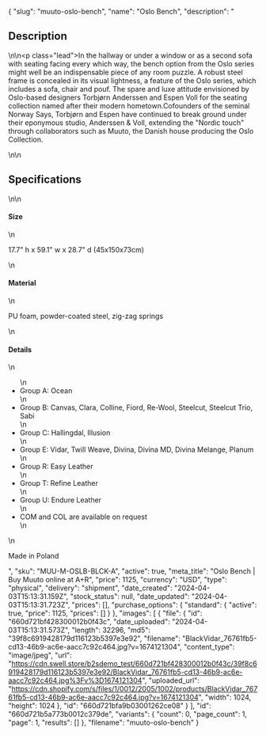 {
  "slug": "muuto-oslo-bench",
  "name": "Oslo Bench",
  "description": "<h2>Description</h2>\n<!-- split -->\n<p class=\"lead\">In the hallway or under a window or as a second sofa with seating facing every which way, the bench option from the Oslo series might well be an indispensable piece of any room puzzle. A robust steel frame is concealed in its visual lightness, a feature of the Oslo series, which includes a sofa, chair and pouf. The spare and luxe attitude envisioned by Oslo-based designers Torbjørn Anderssen and Espen Voll for the seating collection named after their modern hometown.Cofounders of the seminal Norway Says, Torbjørn and Espen have continued to break ground under their eponymous studio, Anderssen &amp; Voll, extending the \"Nordic touch\" through collaborators such as Muuto, the Danish house producing the Oslo Collection.</p>\n<!-- split -->\n<h2>Specifications</h2>\n<!-- split -->\n<h4>Size</h4>\n<p>17.7\" h x 59.1\" w x 28.7\" d (45x150x73cm)</p>\n<h4>Material</h4>\n<p>PU foam, powder-coated steel, zig-zag springs</p>\n<h4>Details</h4>\n<ul>\n<li>Group A: Ocean</li>\n<li>Group B: Canvas, Clara, Colline, Fiord, Re-Wool, Steelcut, Steelcut Trio, Sabi</li>\n<li>Group C: Hallingdal, Illusion</li>\n<li>Group E: Vidar, Twill Weave, Divina, Divina MD, Divina Melange, Planum</li>\n<li>Group R: Easy Leather</li>\n<li>Group T: Refine Leather</li>\n<li>Group U: Endure Leather</li>\n<li>COM and COL are available on request</li>\n</ul>\n<p>Made in Poland</p>",
  "sku": "MUU-M-OSLB-BLCK-A",
  "active": true,
  "meta_title": "Oslo Bench | Buy Muuto online at A+R",
  "price": 1125,
  "currency": "USD",
  "type": "physical",
  "delivery": "shipment",
  "date_created": "2024-04-03T15:13:31.159Z",
  "stock_status": null,
  "date_updated": "2024-04-03T15:13:31.723Z",
  "prices": [],
  "purchase_options": {
    "standard": {
      "active": true,
      "price": 1125,
      "prices": []
    }
  },
  "images": [
    {
      "file": {
        "id": "660d721bf428300012b0f43c",
        "date_uploaded": "2024-04-03T15:13:31.573Z",
        "length": 32296,
        "md5": "39f8c6919428179d116123b5397e3e92",
        "filename": "BlackVidar_76761fb5-cd13-46b9-ac6e-aacc7c92c464.jpg?v=1674121304",
        "content_type": "image/jpeg",
        "url": "https://cdn.swell.store/b2sdemo_test/660d721bf428300012b0f43c/39f8c6919428179d116123b5397e3e92/BlackVidar_76761fb5-cd13-46b9-ac6e-aacc7c92c464.jpg%3Fv%3D1674121304",
        "uploaded_url": "https://cdn.shopify.com/s/files/1/0012/2005/1002/products/BlackVidar_76761fb5-cd13-46b9-ac6e-aacc7c92c464.jpg?v=1674121304",
        "width": 1024,
        "height": 1024
      },
      "id": "660d721bfa9b03001262ce08"
    }
  ],
  "id": "660d721b5a773b0012c379de",
  "variants": {
    "count": 0,
    "page_count": 1,
    "page": 1,
    "results": []
  },
  "filename": "muuto-oslo-bench"
}
